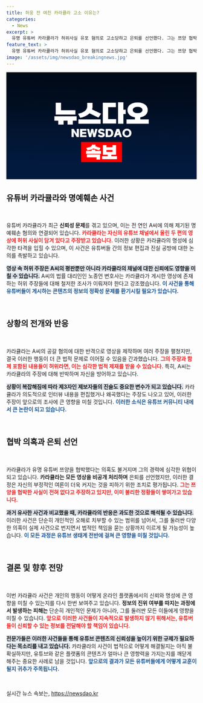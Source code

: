 ```yaml
---
title: 허웅 전 여친 카라큘라 고소 이유는?
categories:
  - News
excerpt: >
  유명 유튜버 카라큘라가 허위사실 유포 혐의로 고소당하고 은퇴를 선언했다. 그는 쯔양 협박 혐의는 부인하지만, 논란은 깊어만 간다. 과연 그의 진실은 무엇일까?
feature_text: >
  유명 유튜버 카라큘라가 허위사실 유포 혐의로 고소당하고 은퇴를 선언했다. 그는 쯔양 협박 혐의는 부인하지만, 논란은 깊어만 간다. 과연 그의 진실은 무엇일까?
image: '/assets/img/newsdao_breakingnews.jpg'
---
```


<p><img src="/assets/img/newsdao_breakingnews.jpg" alt="implanttips 속보" /></p>

<h2 data-ke-size="size26">유튜버 카라큘라와 명예훼손 사건</h2>

<p data-ke-size="size16">&nbsp;</p>

<p>유튜버 카라큘라가 최근 <b>신뢰성 문제</b>를 겪고 있으며, 이는 전 연인 A씨에 의해 제기된 명예훼손 혐의와 연결되어 있습니다. <b><span style="color: #ee2323;">카라큘라는 자신의 유튜브 채널에서 올린 두 편의 영상에 허위 사실이 담겨 있다고 주장받고 있습니다.</span></b> 이러한 상황은 카라큘라의 명성에 심각한 타격을 입힐 수 있으며, 이 사건은 유튜버들 간의 정보 편집과 진실 공방에 대한 논의를 촉발하고 있습니다.</p>

<p><b><span style="background-color: #21538527;">영상 속 허위 주장은 A씨의 평판뿐만 아니라 카라큘라의 채널에 대한 신뢰에도 영향을 미칠 수 있습니다.</span></b> A씨의 법률 대리인인 노종언 변호사는 카라큘라가 게시한 영상에 존재하는 허위 주장들에 대해 철저한 조사가 이뤄져야 한다고 강조했습니다. <b><span style="color: #1a5490;">이 사건을 통해 유튜버들이 게시하는 콘텐츠의 정보의 정확성 문제를 환기시킬 필요가 있습니다.</span></b></p>

<p data-ke-size="size16">&nbsp;</p>

<h2 data-ke-size="size26">상황의 전개와 반응</h2>

<p data-ke-size="size16">&nbsp;</p>

<p>카라큘라는 A씨의 공갈 혐의에 대한 반격으로 영상을 제작하며 여러 주장을 펼쳤지만, 결국 이러한 행동이 더 큰 법적 문제로 이어질 수 있음을 간과했습니다. <b><span style="color: #ee2323;">그의 주장과 함께 포함된 내용들이 허위라면, 이는 심각한 법적 제재를 받을 수 있습니다.</span></b> 특히, A씨는 카라큘라의 주장에 대해 반박하며 자신을 방어하고 있습니다.</p>

<p><b><span style="background-color: #21538527;">상황이 복잡해짐에 따라 제3자인 제보자들의 진술도 중요한 변수가 되고 있습니다.</span></b> 카라큘라가 의도적으로 인터뷰 내용을 편집했거나 왜곡했다는 주장도 나오고 있어, 이러한 주장이 앞으로의 조사에 큰 영향을 미칠 것입니다. <b><span style="color: #1a5490;">이러한 소식은 유튜브 커뮤니티 내에서 큰 논란이 되고 있습니다.</span></b></p>

<p data-ke-size="size16">&nbsp;</p>

<h2 data-ke-size="size26">협박 의혹과 은퇴 선언</h2>

<p data-ke-size="size16">&nbsp;</p>

<p>카라큘라가 유명 유튜버 쯔양을 협박했다는 의혹도 불거지며 그의 경력에 심각한 위협이 되고 있습니다. <b>카라큘라는 모든 영상을 비공개 처리하며</b> 은퇴를 선언했지만, 이러한 결정은 자신의 부정적인 여론이 더욱 커지는 것을 피하기 위한 조치로 평가됩니다. <b><span style="color: #ee2323;">그는 쯔양을 협박한 사실이 전혀 없다고 주장하고 있지만, 이미 불리한 정황들이 쌓여가고 있습니다.</span></b></p>

<p><b><span style="background-color: #21538527;">과거 유사한 사건과 비교했을 때, 카라큘라의 반응은 과도한 것으로 해석될 수 있습니다.</span></b> 이러한 사건은 단순히 개인적인 오해로 치부할 수 있는 범위를 넘어서, 그를 둘러싼 다양한 의혹이 실제 사건으로 번지면서 법적인 책임을 묻는 상황까지 이르게 될 가능성이 높습니다. <b><span style="color: #1a5490;">이 모든 과정은 유튜브 생태계 전반에 걸쳐 큰 영향을 미칠 것입니다.</span></b></p>

<p data-ke-size="size16">&nbsp;</p>

<h2 data-ke-size="size26">결론 및 향후 전망</h2>

<p data-ke-size="size16">&nbsp;</p>

<p>이번 카라큘라 사건은 개인의 행동이 어떻게 온라인 플랫폼에서의 신뢰와 명성에 큰 영향을 미칠 수 있는지를 다시 한번 보여주고 있습니다. <b>정보의 진위 여부를 따지는 과정에서 발생하는 피해는</b> 단순히 개인적인 문제가 아니라, 그를 둘러싼 모든 이들에게 영향을 미칠 수 있습니다. <b><span style="color: #ee2323;">앞으로 이러한 사건들이 지속적으로 발생하지 않기 위해서는, 유튜버들이 신뢰할 수 있는 정보를 전달해야 할 책임이 있습니다.</span></b></p>

<p><b><span style="background-color: #21538527;">전문가들은 이러한 사건들을 통해 유튜브 콘텐츠의 신뢰성을 높이기 위한 규제가 필요하다는 목소리를 내고 있습니다.</span></b> 카라큘라의 사건이 법적으로 어떻게 해결될지는 아직 불확실하지만, 유튜브와 같은 플랫폼의 콘텐츠가 얼마나 큰 영향력을 가지는지를 깨닫게 해주는 중요한 사례로 남을 것입니다. <b><span style="color: #1a5490;">앞으로의 결과가 모든 유튜버들에게 어떻게 교훈이 될지 귀추가 주목됩니다.</span></b></p>

<p data-ke-size="size16">&nbsp;</p>
실시간 뉴스 속보는, <a href="https://newsdao.kr" rel="dofollow">https://newsdao.kr</a>


